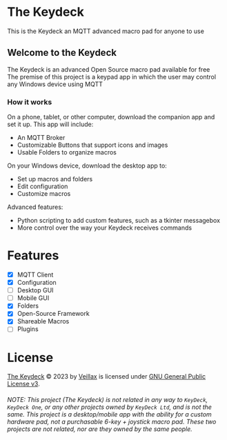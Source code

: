 # The Keydeck
This is the Keydeck an MQTT advanced macro pad for anyone to use 


## Welcome to the Keydeck

The Keydeck is an advanced Open Source macro pad available for free  
The premise of this project is a keypad app in which the user may control any Windows device using MQTT  

### How it works
On a phone, tablet, or other computer, download the companion app and set it up. This app will include:  
 - An MQTT Broker
 - Customizable Buttons that support icons and images
 - Usable Folders to organize macros

On your Windows device, download the desktop app to:
 - Set up macros and folders
 - Edit configuration
 - Customize macros

Advanced features:
 - Python scripting to add custom features, such as a tkinter messagebox
 - More control over the way your Keydeck receives commands


# Features
 - [x] MQTT Client
 - [x] Configuration
 - [ ] Desktop GUI
 - [ ] Mobile GUI
 - [x] Folders
 - [x] Open-Source Framework
 - [x] Shareable Macros
 - [ ] Plugins

# License
[The Keydeck](https://github.com/veillax1354/MQTT-Keydeck) © 2023 by [Veillax](https://github.com/veillax1354) is licensed under [GNU General Public License v3](https://www.gnu.org/licenses/gpl-3.0.txt).

###### NOTE: This project (The Keydeck) is not related in any way to `KeyDeck`, `KeyDeck One`, or any other projects owned by `KeyDeck Ltd`, and is not the same. This project is a desktop/mobile app with the ability for a custom hardware pad, not a purchasable 6-key + joystick macro pad. These two projects are not related, nor are they owned by the same people. 
